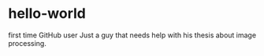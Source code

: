 # hello-world
first time GitHub user
Just a guy that needs help with his thesis about image processing.
